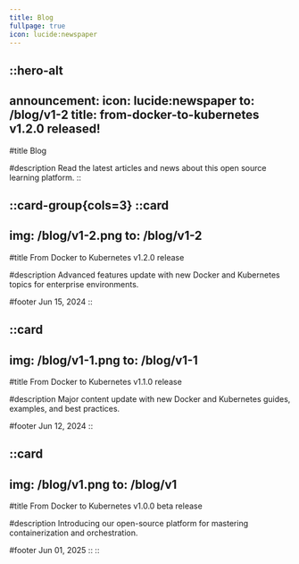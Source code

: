 ```yaml
---
title: Blog
fullpage: true
icon: lucide:newspaper
---
```


::hero-alt
---
announcement:
icon: lucide:newspaper
to: /blog/v1-2
title: from-docker-to-kubernetes v1.2.0 released!
---

#title
Blog

#description
Read the latest articles and news about this open source learning platform.
::

::card-group{cols=3}
  ::card
  ---
  img: /blog/v1-2.png
  to: /blog/v1-2
  ---

  #title
  From Docker to Kubernetes v1.2.0 release

  #description
  Advanced features update with new Docker and Kubernetes topics for enterprise environments.

  #footer
  Jun 15, 2024
  ::

  ::card
  ---
  img: /blog/v1-1.png
  to: /blog/v1-1
  ---

  #title
  From Docker to Kubernetes v1.1.0 release

  #description
  Major content update with new Docker and Kubernetes guides, examples, and best practices.

  #footer
  Jun 12, 2024
  ::

  ::card
  ---
  img: /blog/v1.png
  to: /blog/v1
  ---

  #title
  From Docker to Kubernetes v1.0.0 beta release

  #description
  Introducing our open-source platform for mastering containerization and orchestration.

  #footer
  Jun 01, 2025
  ::
::
